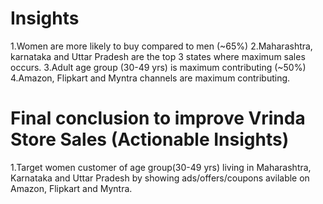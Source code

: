 # Insights
1.Women are more likely to buy compared to men (~65%)
2.Maharashtra, karnataka and Uttar Pradesh are the top 3 states where maximum sales occurs.
3.Adult age group (30-49 yrs) is maximum contributing (~50%)
4.Amazon, Flipkart and Myntra channels are maximum contributing.

# Final conclusion to improve Vrinda Store Sales (Actionable Insights)
1.Target women customer of age group(30-49 yrs) living in Maharashtra, Karnataka and Uttar Pradesh by 
showing ads/offers/coupons avilable on Amazon, Flipkart and Myntra.

